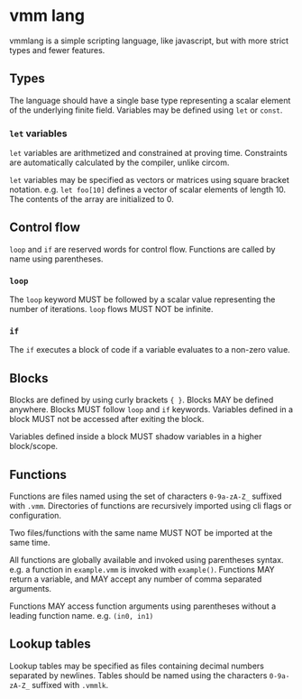# vmm lang

vmmlang is a simple scripting language, like javascript, but with more strict types and fewer features.

## Types

The language should have a single base type representing a scalar element of the underlying finite field. Variables may be defined using `let` or `const`.

### `let` variables

`let` variables are arithmetized and constrained at proving time. Constraints are automatically calculated by the compiler, unlike circom.

`let` variables may be specified as vectors or matrices using square bracket notation. e.g. `let foo[10]` defines a vector of scalar elements of length 10. The contents of the array are initialized to 0.

## Control flow

`loop` and `if` are reserved words for control flow. Functions are called by name using parentheses.

### `loop`

The `loop` keyword MUST be followed by a scalar value representing the number of iterations. `loop` flows MUST NOT be infinite.

### `if`

The `if` executes a block of code if a variable evaluates to a non-zero value.

## Blocks

Blocks are defined by using curly brackets `{ }`. Blocks MAY be defined anywhere. Blocks MUST follow `loop` and `if` keywords. Variables defined in a block MUST not be accessed after exiting the block.

Variables defined inside a block MUST shadow variables in a higher block/scope.

## Functions

Functions are files named using the set of characters `0-9a-zA-Z_` suffixed with `.vmm`. Directories of functions are recursively imported using cli flags or configuration.

Two files/functions with the same name MUST NOT be imported at the same time.

All functions are globally available and invoked using parentheses syntax. e.g. a function in `example.vmm` is invoked with `example()`. Functions MAY return a variable, and MAY accept any number of comma separated arguments.

Functions MAY access function arguments using parentheses without a leading function name. e.g. `(in0, in1)`

## Lookup tables

Lookup tables may be specified as files containing decimal numbers separated by newlines. Tables should be named using the characters `0-9a-zA-Z_` suffixed with `.vmmlk`.


